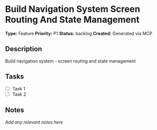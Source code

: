 # Build Navigation System Screen Routing And State Management

**Type:** Feature
**Priority:** P1
**Status:** backlog
**Created:** Generated via MCP

## Description
Build navigation system - screen routing and state management

## Tasks
- [ ] Task 1
- [ ] Task 2

## Notes
*Add any relevant notes here*
